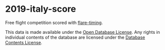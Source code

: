 # 2019-italy-score

Free flight competition scored with [flare-timing](https://github.com/BlockScope/flare-timing).

This data is made available under the
[Open Database License](http://opendatacommons.org/licenses/odbl/1.0/). Any rights in individual
contents of the database are licensed under the
[Database Contents License](http://opendatacommons.org/licenses/dbcl/1.0/).
